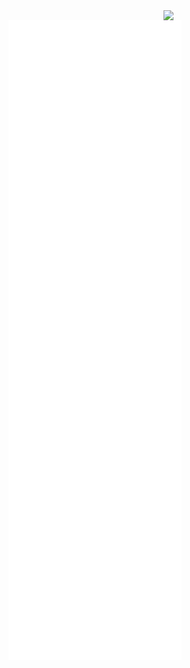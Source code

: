 <div align="left">
  <a href="https://api.daily.dev/get?r=batusan" target="_blank">
    <img
      width="256"
      align="right"
      src="https://api.daily.dev/devcards/26947a1c8dc94f61964ce7d67848a580.png?r=6ei"
    />
  </a>
</div>

![Metrics](/github-metrics.svg)

